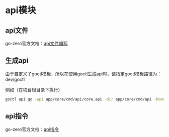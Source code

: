 # api模块

## api文件

go-zero官方文档：[api文件编写](https://go-zero.dev/cn/docs/advance/api-coding)

## 生成api

由于自定义了goctl模板，所以在使用goctl生成api时，请指定goctl模板路径为：dev/goctl

例如（在项目根目录下执行）

```sh
goctl api go -api app/core/cmd/api/core.api -dir app/core/cmd/api -home ./build/dev/goctl
```

## api指令

go-zero官方文档：[api指令](https://go-zero.dev/cn/docs/goctl/api)

